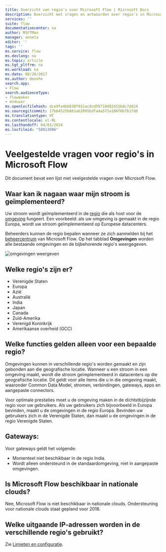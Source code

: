 ```yaml
---
title: Overzicht van regio's voor Microsoft Flow | Microsoft Docs
description: Overzicht met vragen en antwoorden over regio's in Microsoft Flow
services: ''
suite: flow
documentationcenter: na
author: MSFTMan
manager: anneta
editor: ''
tags: ''
ms.service: flow
ms.devlang: na
ms.topic: article
ms.tgt_pltfrm: na
ms.workload: na
ms.date: 08/28/2017
ms.author: deonhe
search.app:
- Flow
search.audienceType:
- flowmaker
- enduser
ms.openlocfilehash: dce9fa4bb838f931acdcd95710d82d15bdc7dd24
ms.sourcegitcommit: 17bb4525b881ab2095bdfa4a573a186f6b7b1fd6
ms.translationtype: HT
ms.contentlocale: nl-NL
ms.lasthandoff: 04/03/2019
ms.locfileid: "58913096"
---
```

# <a name="faq-for-regions-in-microsoft-flow"></a>Veelgestelde vragen voor regio's in Microsoft Flow
Dit document bevat een lijst met veelgestelde vragen over Microsoft Flow.

## <a name="how-do-i-find-out-where-my-flow-is-deployed"></a>Waar kan ik nagaan waar mijn stroom is geïmplementeerd?
Uw stroom wordt geïmplementeerd in de [regio](https://azure.microsoft.com/regions/) die als host voor de [omgeving](environments-overview-admin.md) fungeert. Een voorbeeld: als uw omgeving is gemaakt in de regio Europa, wordt uw stroom geïmplementeerd op Europese datacenters.

Beheerders kunnen de regio bepalen wanneer ze zich aanmelden bij het [beheercentrum](https://admin.flow.microsoft.com) van Microsoft Flow. Op het tabblad **Omgevingen** worden alle bestaande omgevingen en de bijbehorende regio's weergegeven.

![omgevingen weergeven](media/regions-overview/environments-list.png)

## <a name="what-regions-are-available"></a>Welke regio's zijn er?
* Verenigde Staten
* Europa
* Azië
* Australië
* India
* Japan
* Canada
* Zuid-Amerika
* Verenigd Koninkrijk
* Amerikaanse overheid (GCC)

## <a name="what-features-are-specific-to-a-given-region"></a>Welke functies gelden alleen voor een bepaalde regio?
Omgevingen kunnen in verschillende regio's worden gemaakt en zijn gebonden aan die geografische locatie. Wanneer u een stroom in een omgeving maakt, wordt die stroom geïmplementeerd in datacenters op die geografische locatie. Dit geldt voor alle items die u in die omgeving maakt, waaronder Common Data Model, stromen, verbindingen, gateways, apps en aangepaste connectors.

Voor optimale prestaties moet u de omgeving maken in de dichtstbijzijnde regio voor uw gebruikers. Als uw gebruikers zich bijvoorbeeld in Europa bevinden, maakt u de omgevingen in de regio Europa. Bevinden uw gebruikers zich in de Verenigde Staten, dan maakt u de omgevingen in de regio Verenigde Staten.

## <a name="gateways"></a>Gateways:
Voor gateways geldt het volgende:

* Momenteel niet beschikbaar in de regio India.
* Wordt alleen ondersteund in de standaardomgeving, niet in aangepaste omgevingen.

## <a name="is-microsoft-flow-available-in-national-clouds"></a>Is Microsoft Flow beschikbaar in nationale clouds?
Nee, Microsoft Flow is niet beschikbaar in nationale clouds. Ondersteuning voor nationale clouds staat gepland voor 2018.

## <a name="what-outbound-ip-addresses-are-used-in-each-region"></a>Welke uitgaande IP-adressen worden in de verschillende regio's gebruikt?
Zie [Limieten en configuratie](limits-and-config.md).

